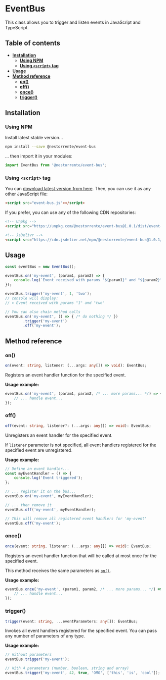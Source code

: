 # EventBus

This class allows you to trigger and listen events in JavaScript and TypeScript.

## Table of contents

+ **[Installation](#installation)**
    + **[Using NPM](#using-npm)**
    + **[Using `<script>` tag](#using-script-tag)**
+ **[Usage](#usage)**
+ **[Method reference](#method-reference)**
    + **[on()](#on)**
    + **[off()](#off)**
    + **[once()](#once)**
    + **[trigger()](#trigger)**

## Installation

### Using NPM

Install latest stable version...

```bash
npm install --save @nestorrente/event-bus
```

... then import it in your modules:

```javascript
import EventBus from '@nestorrente/event-bus';
```

### Using `<script>` tag

You can [download latest version from here](dist/event-bus.js). Then, you can use it as any other JavaScript file:

```html
<script src="event-bus.js"></script>
```

If you prefer, you can use any of the following CDN repositories:

```html
<!-- Unpkg -->
<script src="https://unpkg.com/@nestorrente/event-bus@1.0.1/dist/event-bus.js"></script>

<!-- JsDelivr -->
<script src="https://cdn.jsdelivr.net/npm/@nestorrente/event-bus@1.0.1/dist/event-bus.js"></script>
```

## Usage

```javascript
const eventBus = new EventBus();

eventBus.on('my-event', (param1, param2) => {
    console.log(`Event received with params "${param1}" and "${param2}"`);
});

eventBus.trigger('my-event', 1, 'two');
// console will display:
// > Event received with params "1" and "two"

// You can also chain method calls
eventBus.on('my-event', () => { /* do nothing */ })
        .trigger('my-event')
        .off('my-event');
```

## Method reference

### on()

```typescript
on(event: string, listener: (...args: any[]) => void): EventBus;
```

Registers an event handler function for the specified event.

**Usage example:**

```javascript
eventBus.on('my-event', (param1, param2, /* ... more params... */) => {
    // ... handle event...
});
```

### off()

```typescript
off(event: string, listener?: (...args: any[]) => void): EventBus;
```

Unregisters an event handler for the specified event.

If `listener` parameter is not specified, all event handlers registered for the specified event are unregistered.

**Usage example:**

```javascript
// Define an event handler...
const myEventHandler = () => {
    console.log('Event triggered');
};

// ... register it on the bus...
eventBus.on('my-event', myEventHandler);

// ... then remove it
eventBus.off('my-event', myEventHandler);

// This will remove all registered event handlers for 'my-event'
eventBus.off('my-event');
```

### once()

```typescript
once(event: string, listener: (...args: any[]) => void): EventBus;
```

Registers an event handler function that will be called at most once for the specified event.

This method receives the same parameters as [`on()`](#on).

**Usage example:**

```javascript
eventBus.once('my-event', (param1, param2, /* ... more params... */) => {
    // ... handle event...
});
```

### trigger()

```typescript
trigger(event: string, ...eventParameters: any[]): EventBus;
```

Invokes all event handlers registered for the specified event. You can pass any number of parameters of any type.

**Usage example:**

```javascript
// Without parameters
eventBus.trigger('my-event');

// With 4 parameters (number, boolean, string and array)
eventBus.trigger('my-event', 42, true, 'OMG', ['this', 'is', 'cool']);
```
